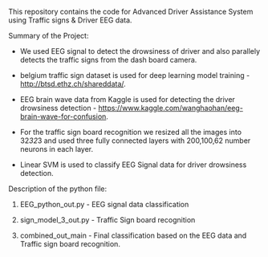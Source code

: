 This repository contains the code for Advanced Driver Assistance System using Traffic signs & Driver EEG data.

Summary of the Project:

* We used EEG signal to detect the drowsiness of driver and also parallely detects the traffic signs from the dash board camera.

* belgium traffic sign dataset is used for deep learning model training - http://btsd.ethz.ch/shareddata/.

* EEG brain wave data from Kaggle is used for detecting the driver drowsiness detection - https://www.kaggle.com/wanghaohan/eeg-brain-wave-for-confusion.

* For the traffic sign board recognition we resized all the images into 32*32*3 and used three fully connected layers with 200,100,62 number neurons in each layer.

* Linear SVM is used to classify EEG Signal data for driver drowsiness detection.


Description of the python file:

1. EEG_python_out.py - EEG signal data classification

2. sign_model_3_out.py - Traffic Sign board recognition

3. combined_out_main - Final classification based on the EEG data and Traffic sign board recognition.


